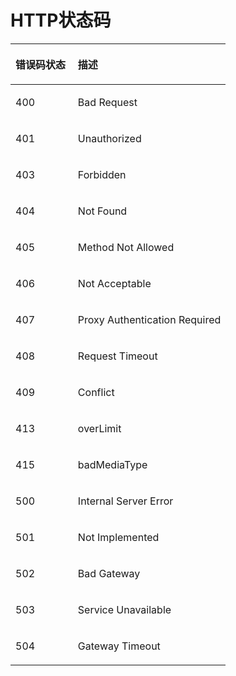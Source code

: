 # HTTP状态码<a name="ZH-CN_TOPIC_0132674729"></a>

<a name="table61216365203522"></a>
<table><thead align="left"><tr id="row28634278151250"><th class="cellrowborder" valign="top" width="28.999999999999996%" id="mcps1.1.3.1.1"><p id="p37675200151250"><a name="p37675200151250"></a><a name="p37675200151250"></a>错误码状态</p>
</th>
<th class="cellrowborder" valign="top" width="71%" id="mcps1.1.3.1.2"><p id="p31792350151250"><a name="p31792350151250"></a><a name="p31792350151250"></a>描述</p>
</th>
</tr>
</thead>
<tbody><tr id="row57247830203522"><td class="cellrowborder" valign="top" width="28.999999999999996%" headers="mcps1.1.3.1.1 "><p id="p6562657203522"><a name="p6562657203522"></a><a name="p6562657203522"></a>400</p>
</td>
<td class="cellrowborder" valign="top" width="71%" headers="mcps1.1.3.1.2 "><p id="p79001422205512"><a name="p79001422205512"></a><a name="p79001422205512"></a>Bad Request</p>
</td>
</tr>
<tr id="row19447747203522"><td class="cellrowborder" valign="top" width="28.999999999999996%" headers="mcps1.1.3.1.1 "><p id="p31763644203522"><a name="p31763644203522"></a><a name="p31763644203522"></a>401</p>
</td>
<td class="cellrowborder" valign="top" width="71%" headers="mcps1.1.3.1.2 "><p id="p3902922145517"><a name="p3902922145517"></a><a name="p3902922145517"></a>Unauthorized</p>
</td>
</tr>
<tr id="row3138408203522"><td class="cellrowborder" valign="top" width="28.999999999999996%" headers="mcps1.1.3.1.1 "><p id="p52884521203522"><a name="p52884521203522"></a><a name="p52884521203522"></a>403</p>
</td>
<td class="cellrowborder" valign="top" width="71%" headers="mcps1.1.3.1.2 "><p id="p29031522125517"><a name="p29031522125517"></a><a name="p29031522125517"></a>Forbidden</p>
</td>
</tr>
<tr id="row32328580203522"><td class="cellrowborder" valign="top" width="28.999999999999996%" headers="mcps1.1.3.1.1 "><p id="p1369336203522"><a name="p1369336203522"></a><a name="p1369336203522"></a>404</p>
</td>
<td class="cellrowborder" valign="top" width="71%" headers="mcps1.1.3.1.2 "><p id="p1490452217551"><a name="p1490452217551"></a><a name="p1490452217551"></a>Not Found</p>
</td>
</tr>
<tr id="row58721883203522"><td class="cellrowborder" valign="top" width="28.999999999999996%" headers="mcps1.1.3.1.1 "><p id="p58852091203522"><a name="p58852091203522"></a><a name="p58852091203522"></a>405</p>
</td>
<td class="cellrowborder" valign="top" width="71%" headers="mcps1.1.3.1.2 "><p id="p8904122215552"><a name="p8904122215552"></a><a name="p8904122215552"></a>Method Not Allowed</p>
</td>
</tr>
<tr id="row20610426203522"><td class="cellrowborder" valign="top" width="28.999999999999996%" headers="mcps1.1.3.1.1 "><p id="p58831824203522"><a name="p58831824203522"></a><a name="p58831824203522"></a>406</p>
</td>
<td class="cellrowborder" valign="top" width="71%" headers="mcps1.1.3.1.2 "><p id="p139041322165519"><a name="p139041322165519"></a><a name="p139041322165519"></a>Not Acceptable</p>
</td>
</tr>
<tr id="row5836022203522"><td class="cellrowborder" valign="top" width="28.999999999999996%" headers="mcps1.1.3.1.1 "><p id="p2955805203522"><a name="p2955805203522"></a><a name="p2955805203522"></a>407</p>
</td>
<td class="cellrowborder" valign="top" width="71%" headers="mcps1.1.3.1.2 "><p id="p1908122285515"><a name="p1908122285515"></a><a name="p1908122285515"></a>Proxy Authentication Required</p>
</td>
</tr>
<tr id="row7298221203522"><td class="cellrowborder" valign="top" width="28.999999999999996%" headers="mcps1.1.3.1.1 "><p id="p54285005203522"><a name="p54285005203522"></a><a name="p54285005203522"></a>408</p>
</td>
<td class="cellrowborder" valign="top" width="71%" headers="mcps1.1.3.1.2 "><p id="p2909172219553"><a name="p2909172219553"></a><a name="p2909172219553"></a>Request Timeout</p>
</td>
</tr>
<tr id="row46648194203522"><td class="cellrowborder" valign="top" width="28.999999999999996%" headers="mcps1.1.3.1.1 "><p id="p20407383203522"><a name="p20407383203522"></a><a name="p20407383203522"></a>409</p>
</td>
<td class="cellrowborder" valign="top" width="71%" headers="mcps1.1.3.1.2 "><p id="p2910622205511"><a name="p2910622205511"></a><a name="p2910622205511"></a>Conflict</p>
</td>
</tr>
<tr id="row972512451531"><td class="cellrowborder" valign="top" width="28.999999999999996%" headers="mcps1.1.3.1.1 "><p id="p468275111312"><a name="p468275111312"></a><a name="p468275111312"></a>413</p>
</td>
<td class="cellrowborder" valign="top" width="71%" headers="mcps1.1.3.1.2 "><p id="p189117223554"><a name="p189117223554"></a><a name="p189117223554"></a>overLimit</p>
</td>
</tr>
<tr id="row83520425316"><td class="cellrowborder" valign="top" width="28.999999999999996%" headers="mcps1.1.3.1.1 "><p id="p1768295115318"><a name="p1768295115318"></a><a name="p1768295115318"></a>415</p>
</td>
<td class="cellrowborder" valign="top" width="71%" headers="mcps1.1.3.1.2 "><p id="p1691262219559"><a name="p1691262219559"></a><a name="p1691262219559"></a>badMediaType</p>
</td>
</tr>
<tr id="row45923492203522"><td class="cellrowborder" valign="top" width="28.999999999999996%" headers="mcps1.1.3.1.1 "><p id="p28815351203522"><a name="p28815351203522"></a><a name="p28815351203522"></a>500</p>
</td>
<td class="cellrowborder" valign="top" width="71%" headers="mcps1.1.3.1.2 "><p id="p091372285517"><a name="p091372285517"></a><a name="p091372285517"></a>Internal Server Error</p>
</td>
</tr>
<tr id="row1316550203522"><td class="cellrowborder" valign="top" width="28.999999999999996%" headers="mcps1.1.3.1.1 "><p id="p39531762203522"><a name="p39531762203522"></a><a name="p39531762203522"></a>501</p>
</td>
<td class="cellrowborder" valign="top" width="71%" headers="mcps1.1.3.1.2 "><p id="p199137224558"><a name="p199137224558"></a><a name="p199137224558"></a>Not Implemented</p>
</td>
</tr>
<tr id="row28951911203522"><td class="cellrowborder" valign="top" width="28.999999999999996%" headers="mcps1.1.3.1.1 "><p id="p63403477203522"><a name="p63403477203522"></a><a name="p63403477203522"></a>502</p>
</td>
<td class="cellrowborder" valign="top" width="71%" headers="mcps1.1.3.1.2 "><p id="p0914152265512"><a name="p0914152265512"></a><a name="p0914152265512"></a>Bad Gateway</p>
</td>
</tr>
<tr id="row50236427203522"><td class="cellrowborder" valign="top" width="28.999999999999996%" headers="mcps1.1.3.1.1 "><p id="p42618805203522"><a name="p42618805203522"></a><a name="p42618805203522"></a>503</p>
</td>
<td class="cellrowborder" valign="top" width="71%" headers="mcps1.1.3.1.2 "><p id="p17915102225514"><a name="p17915102225514"></a><a name="p17915102225514"></a>Service Unavailable</p>
</td>
</tr>
<tr id="row64813951203522"><td class="cellrowborder" valign="top" width="28.999999999999996%" headers="mcps1.1.3.1.1 "><p id="p15438703203522"><a name="p15438703203522"></a><a name="p15438703203522"></a>504</p>
</td>
<td class="cellrowborder" valign="top" width="71%" headers="mcps1.1.3.1.2 "><p id="p4916222135516"><a name="p4916222135516"></a><a name="p4916222135516"></a>Gateway Timeout</p>
</td>
</tr>
</tbody>
</table>

